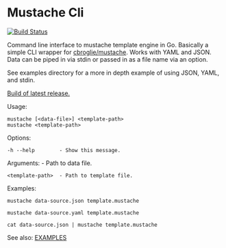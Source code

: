 Mustache Cli
============

[![Build Status](https://travis-ci.org/quantumew/mustache-cli.svg?branch=master)](https://travis-ci.org/quantumew/mustache-cli)

Command line interface to mustache template engine in Go.
Basically a simple CLI wrapper for [cbroglie/mustache](https://github.com/cbroglie/mustache).
Works with YAML and JSON. Data can be piped in via stdin or passed in as a file name via an option.

See examples directory for a more in depth example of using JSON, YAML, and stdin.

[Build of latest release.](https://github.com/quantumew/mustache-cli/releases/download/v0.2/mustache)

Usage:

    mustache [<data-file>] <template-path>
    mustache <template-path>

Options:

    -h --help        - Show this message.

Arguments:
    <data-file>      - Path to data file.

    <template-path>  - Path to template file.

Examples:

    mustache data-source.json template.mustache

    mustache data-source.yaml template.mustache

    cat data-source.json | mustache template.mustache

See also: [EXAMPLES](examples/README.md)
